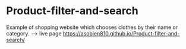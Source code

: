 # Product-filter-and-search

Example of shopping website which chooses clothes by their name or category. 
--> live page https://asobien810.github.io/Product-filter-and-search/
